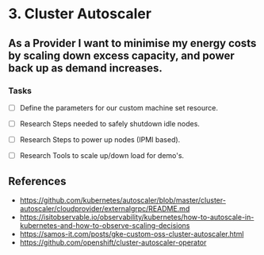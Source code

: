 # 3. Cluster Autoscaler

## As a Provider I want to minimise my energy costs by scaling down excess capacity, and power back up as demand increases.

### Tasks

- [ ] Define the parameters for our custom machine set resource.
- [ ] Research Steps needed to safely shutdown idle nodes.
- [ ] Research Steps to power up nodes (IPMI based).
- [ ] Research Tools to scale up/down load for demo's.


## References

- https://github.com/kubernetes/autoscaler/blob/master/cluster-autoscaler/cloudprovider/externalgrpc/README.md
- https://isitobservable.io/observability/kubernetes/how-to-autoscale-in-kubernetes-and-how-to-observe-scaling-decisions
- https://samos-it.com/posts/gke-custom-oss-cluster-autoscaler.html
- https://github.com/openshift/cluster-autoscaler-operator
